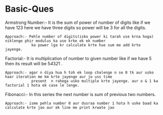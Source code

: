 # Basic-Ques
Armstrong Number:-  It is the sum of power of number of digits like if we have 123 here we have three digits so power will be 3 for all the digits.

    Approach:- Pehle number of digits(isko power ki tarah use krna hoga) niklenge phir modulus ka use krke ek ek number 
                ka power lga kr calculate krte hue sum me add krte jayenge.


Factorial:-  It is multiplication of number to given number like if we have 5 then its result will be 5*4*3*2*1 .
    
    Approach:- agar n diya hua h toh ek loop chalenge n se 0 tk aur usko haar iteration me km krte jayenge aur jo uss time 
                present  n rahega usko multiple krte jayenge. aur o & 1 ka factorial 1 hota ek case le lenge.
    
Fibonacci:- In this series the next number is sum of previous two numbers.
        
    Approach:- isme pehla number 0 aur dusraa number 1 hota h uske baad ka calculate krte jao aur ek line me print krwate jao


